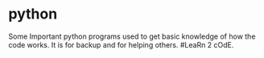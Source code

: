 # python
Some Important python programs used to get basic knowledge of how the code works.
It is for backup and for helping others.
#LeaRn 2 cOdE.
